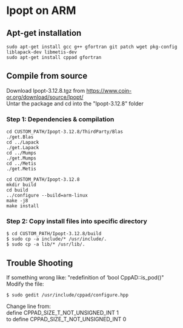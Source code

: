 # Ipopt on ARM 

## Apt-get installation 

```
sudo apt-get install gcc g++ gfortran git patch wget pkg-config liblapack-dev libmetis-dev
sudo apt-get install cppad gfortran  

```

## Compile from source   
Download Ipopt-3.12.8.tgz from https://www.coin-or.org/download/source/Ipopt/  
Untar the package and cd into the "Ipopt-3.12.8" folder  

### Step 1: Dependencies & compilation
```
cd CUSTOM_PATH/Ipopt-3.12.8/ThirdParty/Blas  
./get.Blas    
cd ../Lapack  
./get.Lapack  
cd ../Mumps  
./get.Mumps  
cd ../Metis  
./get.Metis  
   
cd CUSTOM_PATH/Ipopt-3.12.8  
mkdir build  
cd build  
../configure --build=arm-linux  
make -j8
make install  
```

### Step 2: Copy install files into specific directory 
```
$ cd CUSTOM_PATH/Ipopt-3.12.8/build  
$ sudo cp -a include/* /usr/include/.  
$ sudo cp -a lib/* /usr/lib/.  
```

## Trouble Shooting
If something wrong like: "redefinition of ‘bool CppAD::is_pod()"  
Modify the file:
``` 
$ sudo gedit /usr/include/cppad/configure.hpp   
```
Change line from:  
define CPPAD_SIZE_T_NOT_UNSIGNED_INT 1  
to 
define CPPAD_SIZE_T_NOT_UNSIGNED_INT 0  
